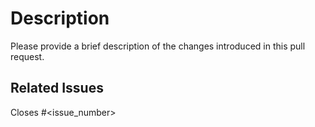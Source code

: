 # Description

Please provide a brief description of the changes introduced in this pull request.

## Related Issues

Closes #<issue_number>
